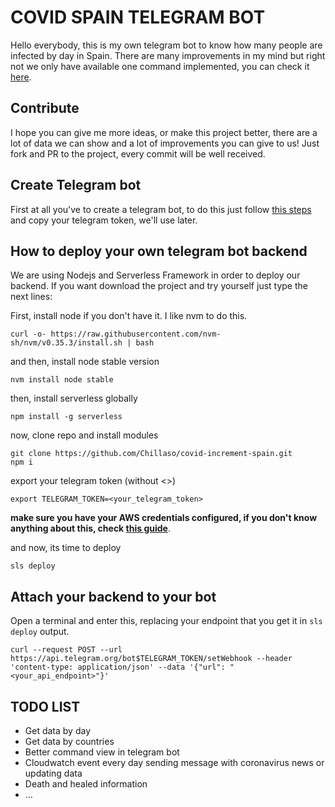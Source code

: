 # COVID SPAIN TELEGRAM BOT

Hello everybody, this is my own telegram bot to know how many people are infected by day in Spain. There are many improvements in my mind but right not we only have available one command implemented, you can check it [here](https://t.me/CovidSpainBot).

## Contribute
I hope you can give me more ideas, or make this project better, there are a lot of data we can show and a lot of improvements you can give to us! Just fork and PR to the project, every commit will be well received.

## Create Telegram bot
First at all you've to create a telegram bot, to do this just follow [this steps](https://core.telegram.org/bots#6-botfather) and copy your telegram token, we'll use later.

## How to deploy your own telegram bot backend
We are using Nodejs and Serverless Framework in order to deploy our backend. If you want download the project and try yourself just type the next lines:

First, install node if you don't have it. I like nvm to do this.
```shell
curl -o- https://raw.githubusercontent.com/nvm-sh/nvm/v0.35.3/install.sh | bash
```
and then, install node stable version
```shell
nvm install node stable
```
then, install serverless globally
```shell
npm install -g serverless
```
now, clone repo and install modules
```shell
git clone https://github.com/Chillaso/covid-increment-spain.git
npm i
```
export your telegram token (without <>)
```shell
export TELEGRAM_TOKEN=<your_telegram_token>
```
**make sure you have your AWS credentials configured, if you don't know anything about this, check [this guide](https://docs.aws.amazon.com/sdk-for-java/v1/developer-guide/setup-credentials.html)**.

and now, its time to deploy
```shell
sls deploy
```

## Attach your backend to your bot
Open a terminal and enter this, replacing your endpoint that you get it in ``sls deploy`` output.
```shell
curl --request POST --url https://api.telegram.org/bot$TELEGRAM_TOKEN/setWebhook --header 'content-type: application/json' --data '{"url": "<your_api_endpoint>"}'
```
## TODO LIST
* Get data by day
* Get data by countries
* Better command view in telegram bot
* Cloudwatch event every day sending message with coronavirus news or updating data
* Death and healed information
* ...
